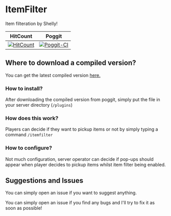 # ItemFilter
Item filteration by Shelly!

| HitCount | Poggit |
|:--:|:--:|
[![HitCount](http://hits.dwyl.io/Shelly7w7/ItemFilter.svg)](http://hits.dwyl.io/Shelly7w7/ItemFilter)|[![Poggit-CI](https://poggit.pmmp.io/ci.shield/Shelly7w7/ItemFilter/ItemFilter)](https://poggit.pmmp.io/ci/Shelly7w7/ItemFilter/ItemFilter)

## Where to download a compiled version?

You can get the latest compiled version [here.](https://poggit.pmmp.io/ci/Shelly7w7/ItemFilter)

### How to install?

After downloading the compiled version from poggit, simply put the file in your server directory (``/plugins``)

### How does this work?

Players can decide if they want to pickup items or not by simply typing a command ``/itemfilter``

### How to configure?

Not much configuration, server operator can decide if pop-ups should appear when player decides to pickup items whilst item filter being enabled.

## Suggestions and Issues

You can simply open an issue if you want to suggest anything.

You can simply open an issue if you find any bugs and I'll try to fix it as soon as possible!
